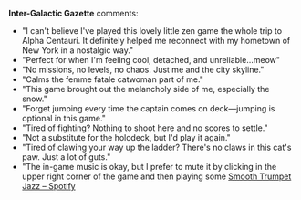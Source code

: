 
**Inter-Galactic Gazette** comments:

- "I can't believe I've played this lovely little zen game the whole trip to Alpha Centauri. It definitely helped me reconnect with my hometown of New York in a nostalgic way."
- "Perfect for when I'm feeling cool, detached, and unreliable...meow"
- "No missions, no levels, no chaos. Just me and the city skyline."
- "Calms the femme fatale catwoman part of me."
- "This game brought out the melancholy side of me, especially the snow."
- "Forget jumping every time the captain comes on deck—jumping is optional in this game."
- "Tired of fighting? Nothing to shoot here and no scores to settle."
- "Not a substitute for the holodeck, but I'd play it again."
- "Tired of clawing your way up the ladder? There's no claws in this cat's paw. Just a lot of guts."
- "The in-game music is okay, but I prefer to mute it by clicking in the upper right corner of the game and then playing some [Smooth Trumpet Jazz – Spotify](https://open.spotify.com/playlist/6gqJPa4A4gXTwTSGWcpC1d)

















